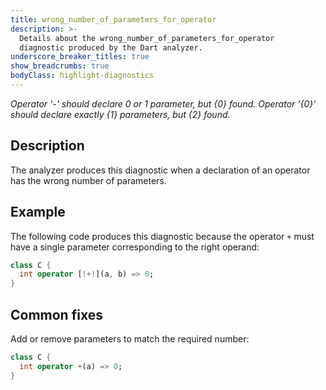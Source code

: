 ```yaml
---
title: wrong_number_of_parameters_for_operator
description: >-
  Details about the wrong_number_of_parameters_for_operator
  diagnostic produced by the Dart analyzer.
underscore_breaker_titles: true
show_breadcrumbs: true
bodyClass: highlight-diagnostics
---
```


_Operator '-' should declare 0 or 1 parameter, but {0} found._
_Operator '{0}' should declare exactly {1} parameters, but {2} found._

## Description

The analyzer produces this diagnostic when a declaration of an operator has
the wrong number of parameters.

## Example

The following code produces this diagnostic because the operator `+` must
have a single parameter corresponding to the right operand:

```dart
class C {
  int operator [!+!](a, b) => 0;
}
```

## Common fixes

Add or remove parameters to match the required number:

```dart
class C {
  int operator +(a) => 0;
}
```
